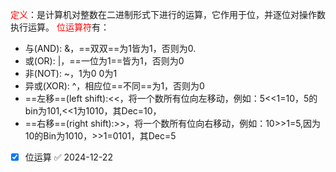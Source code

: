 <font color="#ff0000">定义</font>：是计算机对整数在二进制形式下进行的运算，它作用于位，并逐位对操作数执行运算。
<font color="#ff0000">位运算符</font>有：
- 与(AND):  &，==双双==为1皆为1，否则为0.
- 或(OR): |，==一位为1==皆为1，否则为0
- 非(NOT): ~，1为0  0为1
- 异或(XOR): ^，相应位==不同==为1，否则为0
- ==左移==(left shift):<<，将一个数所有位向左移动，例如：5<<1=10，5的bin为101,<<1为1010，其Dec=10，
- ==右移==(right shift):>>，将一个数所有位向右移动，例如：10>>1=5,因为10的Bin为1010，>>1=0101，其Dec=5

- [x] 位运算 ✅ 2024-12-22